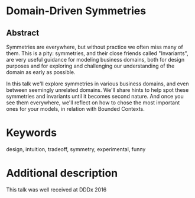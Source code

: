 # Domain-Driven Symmetries

## Abstract
    
Symmetries are everywhere, but without practice we often miss many of them. This is a pity: symmetries, and their close friends called "Invariants", are very useful guidance for modeling business domains, both for design purposes and for exploring and challenging our understanding of the domain as early as possible.

In this talk we'll explore symmetries in various business domains, and even between seemingly unrelated domains. We'll share hints to help spot these symmetries and invariants until it becomes second nature. And once you see them everywhere, we'll reflect on how to chose the most important ones for your models, in relation with Bounded Contexts.

# Keywords
design, intuition, tradeoff, symmetry, experimental, funny

# Additional description
This talk was well received at DDDx 2016
